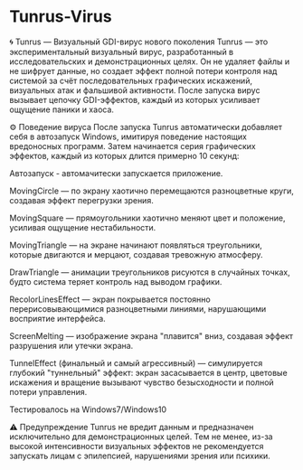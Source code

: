 # Tunrus-Virus
🌀 Tunrus — Визуальный GDI-вирус нового поколения
Tunrus — это экспериментальный визуальный вирус, разработанный в исследовательских и демонстрационных целях. Он не удаляет файлы и не шифрует данные, но создает эффект полной потери контроля над системой за счёт последовательных графических искажений, визуальных атак и фальшивой активности. После запуска вирус вызывает цепочку GDI-эффектов, каждый из которых усиливает ощущение паники и хаоса.

⚙️ Поведение вируса
После запуска Tunrus автоматически добавляет себя в автозапуск Windows, имитируя поведение настоящих вредоносных программ. Затем начинается серия графических эффектов, каждый из которых длится примерно 10 секунд:

Автозапуск - автомачитески запускается приложение.

MovingCircle — по экрану хаотично перемещаются разноцветные круги, создавая эффект перегрузки зрения.

MovingSquare — прямоугольники хаотично меняют цвет и положение, усиливая ощущение нестабильности.

MovingTriangle — на экране начинают появляться треугольники, которые двигаются и мерцают, создавая тревожную атмосферу.

DrawTriangle — анимации треугольников рисуются в случайных точках, будто система теряет контроль над выводом графики.

RecolorLinesEffect — экран покрывается постоянно перерисовывающимися разноцветными линиями, нарушающими восприятие интерфейса.

ScreenMelting — изображение экрана "плавится" вниз, создавая эффект разрушения или утечки экрана.

TunnelEffect (финальный и самый агрессивный) — симулируется глубокий "туннельный" эффект: экран засасывается в центр, цветовые искажения и вращение вызывают чувство безысходности и полной потери управления.

Тестировалось на Windows7/Windows10

⚠️ Предупреждение
Tunrus не вредит данным и предназначен исключительно для демонстрационных целей. Тем не менее, из-за высокой интенсивности визуальных эффектов не рекомендуется запускать лицам с эпилепсией, нарушениями зрения или психики.
